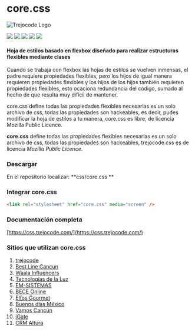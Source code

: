# core.css

![Trejocode Logo](https://www.trejocode.com/app/img/logo.png "trejocode Logo")

![](https://img.shields.io/github/stars/trejocode/css) ![](https://img.shields.io/github/forks/trejocode/css) ![](https://img.shields.io/github/tag/trejocode/css) ![](https://img.shields.io/github/release/trejocode/css) ![](https://img.shields.io/github/issues/trejocode/css)

#### **Hoja de estilos basado en flexbox diseñado para realizar estructuras flexibles mediante clases**


Cuando se trabaja con flexbox las hojas de estilos se vuelven inmensas, el padre requiere propiedades flexibles, pero los hijos de igual manera requieren propiedades flexibles y los hijos de los hijos también requieren propiedades flexibles, esto ocaciona redundancia del código, sumado al hecho de que resulta muy difícil de mantener.

core.css define todas las propiedades flexibles necesarias es un solo archivo de css, todas las propiedades son hackeables, es decir, pudes modificar la hoja de estilos a tu manera, core.css es libre, de licencia Mozilla Public Licence.

**core.css** define todas las propiedades flexibles necesarias es un solo archivo de css, todas las propiedades son hackeables, trejocode.css es de licencia *Mozilla Public Licence*.


### Descargar

En el repositorio localizar: **css/core.css **

### Integrar core.css
```HTML
<link rel="stylesheet" href="core.css" media="screen" />
```
### Documentación completa

[https://css.trejocode.com/](https://css.trejocode.com/)

### Sitios que utilizan core.css
1. [trejocode](https://www.trejocode.com/ "trejocode")
2. [Best Line Cancun](https://www.bestlinecancun.com/ "Best Line Cancún")
3. [Waala Influencers](https://www.waalainfluencers.com/ "Waala Influencers")
4. [Tecnologías de la Luz](http://www.delaluz.com.mx/ "Tecnologías de la Luz")
5. [EM-SISTEMAS](https://www.em-sistemas.net/ "EM-SISTEMAS")
6. [BECE Online](https://www.beceonline.com/ "BéCé Online")
7. [Elfos Gourmet](https://www.elfosgourmet.eu/ "Elfos Gourmet")
8. [Buenos días México](https://buenosdiasmexico.mx/ "Buenos días México")
9. [Vamos Cancún](https://vamoscancun.com/ "Vamos Cancún")
10. [iGate](https://igate.mx/ "iGate")
11. [CRM Altura](https://crm.alturacancun.com/ "Altura Cancún CRM")
